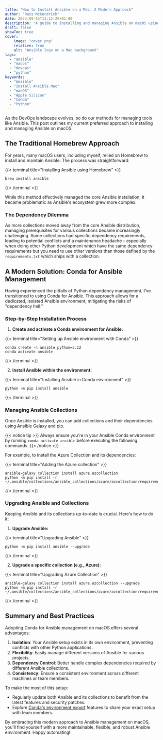 ```yaml
---
title: "How to Install Ansible on a Mac: A Modern Approach"
author: "Russ McKendrick"
date: 2024-09-15T11:15:29+01:00
description: "A guide to installing and managing Ansible on macOS using Conda, with tips for handling collections and dependencies."
draft: false
showToc: true
cover:
    image: "cover.png"
    relative: true
    alt: "Ansible logo on a Mac background"
tags:
  - "ansible"
  - "macos"
  - "devops"
  - "python"
keywords:
  - "Ansible"
  - "Install Ansible Mac"
  - "macOS"
  - "Apple Silicon"
  - "Conda"
  - "Python"
---
```


As the DevOps landscape evolves, so do our methods for managing tools like Ansible. This post outlines my current preferred approach to installing and managing Ansible on macOS.

## The Traditional Homebrew Approach

For years, many macOS users, including myself, relied on Homebrew to install and maintain Ansible. The process was straightforward:

{{< terminal title="Installing Ansible using Homebrew" >}}
```text
brew install ansible
```
{{< /terminal >}}

While this method effectively managed the core Ansible installation, it became problematic as Ansible's ecosystem grew more complex.

### The Dependency Dilemma

As more collections moved away from the core Ansible distribution, managing prerequisites for various collections became increasingly challenging. Some collections had specific dependency requirements, leading to potential conflicts and a maintenance headache - especially when doing other Python development which have the same dependency requirements but you need to use other versions than those defined by the `requirements.txt` which ships with a collection.

## A Modern Solution: Conda for Ansible Management

Having experienced the pitfalls of Python dependency management, I've transitioned to using Conda for Ansible. This approach allows for a dedicated, isolated Ansible environment, mitigating the risks of "dependency hell."

### Step-by-Step Installation Process

1. **Create and activate a Conda environment for Ansible:**

{{< terminal title="Setting up Ansible environment with Conda" >}}
```text
conda create -n ansible python=3.12
conda activate ansible
```
{{< /terminal >}}

2. **Install Ansible within the environment:**

{{< terminal title="Installing Ansible in Conda environment" >}}
```text
python -m pip install ansible
```
{{< /terminal >}}

### Managing Ansible Collections

Once Ansible is installed, you can add collections and their dependencies using Ansible Galaxy and pip.

{{< notice tip >}}
Always ensure you're in your Ansible Conda environment by running `conda activate ansible` before executing the following commands.
{{< /notice >}}

For example, to install the Azure Collection and its dependencies:

{{< terminal title="Adding the Azure collection" >}}
```text
ansible-galaxy collection install azure.azcollection
python -m pip install -r ~/.ansible/collections/ansible_collections/azure/azcollection/requirements.txt
```
{{< /terminal >}}

### Upgrading Ansible and Collections

Keeping Ansible and its collections up-to-date is crucial. Here's how to do it:

1. **Upgrade Ansible:**

{{< terminal title="Upgrading Ansible" >}}
```text
python -m pip install ansible --upgrade
```
{{< /terminal >}}

2. **Upgrade a specific collection (e.g., Azure):**

{{< terminal title="Upgrading Azure Collection" >}}
```text
ansible-galaxy collection install azure.azcollection --upgrade
python -m pip install -r ~/.ansible/collections/ansible_collections/azure/azcollection/requirements.txt
```
{{< /terminal >}}

## Summary and Best Practices

Adopting Conda for Ansible management on macOS offers several advantages:

1. **Isolation**: Your Ansible setup exists in its own environment, preventing conflicts with other Python applications.
2. **Flexibility**: Easily manage different versions of Ansible for various projects.
3. **Dependency Control**: Better handle complex dependencies required by different Ansible collections.
4. **Consistency**: Ensure a consistent environment across different machines or team members.

To make the most of this setup:

- Regularly update both Ansible and its collections to benefit from the latest features and security patches.
- Explore [Conda's environment export](https://docs.conda.io/projects/conda/en/latest/user-guide/tasks/manage-environments.html#exporting-the-environment-yml-file) features to share your exact setup with team members.

By embracing this modern approach to Ansible management on macOS, you'll find yourself with a more maintainable, flexible, and robust Ansible environment. Happy automating!